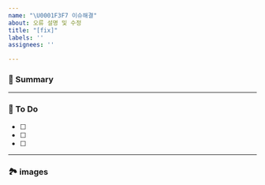 ```yaml
---
name: "\U0001F3F7 이슈해결"
about: 오류 설명 및 수정
title: "[fix]"
labels: ''
assignees: ''

---
```


### 🚀 Summary

<!-- A brief description of the issue. -->

---

### 📝 To Do

<!-- Write what you need to do -->

- [ ]
- [ ]
- [ ]

---

### 🏞️ images 

<!-- Capture related images -->
